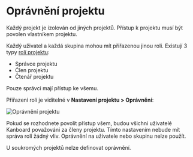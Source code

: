 Oprávnění projektu
===================

Každý projekt je izolován od jiných projektů.
Přístup k projektu musí být povolen vlastníkem projektu.

Každý uživatel a každá skupina mohou mít přiřazenou jinou roli.
Existují 3 typy [rolí projektu](roles.markdown):

- Správce projektu
- Člen projektu
- Čtenář projektu

Pouze správci mají přístup ke všemu.

Přiřazení rolí je viditelné v **Nastavení projektu > Oprávnění**:

![Oprávnění projektu](screenshots/project-permissions.png)

Pokud se rozhodnete povolit přístup všem, budou všichni uživatelé Kanboard považováni za členy projektu.
Tímto nastavením nebude mít správa rolí žádný vliv. Oprávnění na uživatele nebo skupinu nelze použít.

U soukromých projektů nelze definovat oprávnění.